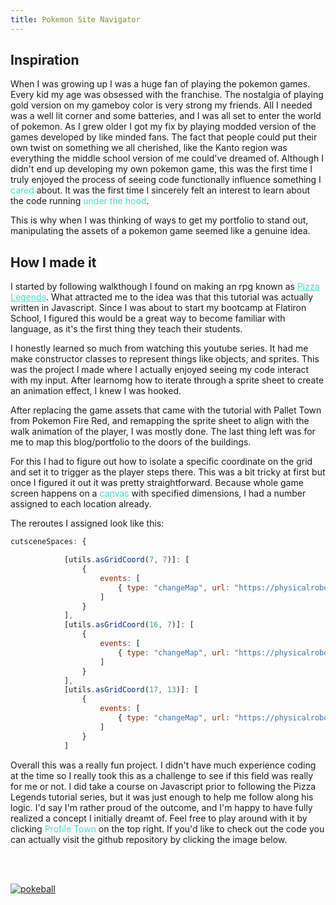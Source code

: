 ```yaml
---
title: Pokemon Site Navigator
---
```


## Inspiration

When I was growing up I was a huge fan of playing the pokemon games. Every kid my age was obsessed with the franchise. The nostalgia of playing gold version on my gameboy color is very strong my friends. All I needed was a well lit corner and some batteries, and I was all set to enter the world of pokemon. As I grew older I got my fix by playing modded version of the games developed by like minded fans. The fact that people could put their own twist on something we all cherished, like the Kanto region was everything the middle school version of me could've dreamed of. Although I didn't end up developing my own pokemon game, this was the first time I truly enjoyed the process of seeing code functionally influence something I <span style='color:turquoise'>cared</span> about. It was the first time I sincerely felt an interest to learn about the code running <span style='color:turquoise'>under the hood</span>.

This is why when I was thinking of ways to get my portfolio to stand out, manipulating the assets of a pokemon game seemed like a genuine idea.

## How I made it

I started by following walkthough I found on making an rpg known as <a href='https://www.youtube.com/watch?v=fyi4vfbKEeo&list=PLcjhmZ8oLT0r9dSiIK6RB_PuBWlG1KSq_&ab_channel=DrewConley' style='color:turquoise'>Pizza Legends</a>. What attracted me to the idea was that this tutorial was actually written in Javascript. Since I was about to start my bootcamp at Flatiron School, I figured this would be a great way to become familiar with language, as it's the first thing they teach their students.

I honestly learned so much from watching this youtube series. It had me make constructor classes to represent things like objects, and sprites. This was the project I made where I actually enjoyed seeing my code interact with my input. After learnomg how to iterate through a sprite sheet to create an animation effect, I knew I was hooked.

After replacing the game assets that came with the tutorial with Pallet Town from Pokemon Fire Red, and remapping the sprite sheet to align with the walk animation of the player, I was mostly done. The last thing left was for me to map this blog/portfolio to the doors of the buildings.

For this I had to figure out how to isolate a specific coordinate on the grid and set it to trigger as the player steps there. This was a bit tricky at first but once I figured it out it was pretty straightforward. Because whole game screen happens on a <span style='color:turquoise'>canvas</span> with specified dimensions, I had a number assigned to each location already.

The reroutes I assigned look like this:

```javascript
cutsceneSpaces: {

            [utils.asGridCoord(7, 7)]: [
                {
                    events: [
                        { type: "changeMap", url: "https://physicalrobot.github.io/code_blog/" }
                    ]
                }
            ],
            [utils.asGridCoord(16, 7)]: [
                {
                    events: [
                        { type: "changeMap", url: "https://physicalrobot.github.io/code_blog/navpages/codenav/" }
                    ]
                }
            ],
            [utils.asGridCoord(17, 13)]: [
                {
                    events: [
                        { type: "changeMap", url: "https://physicalrobot.github.io/code_blog/navpages/portnav/" }
                    ]
                }
            ]
```

Overall this was a really fun project. I didn't have much experience coding at the time so I really took this as a challenge to see if this field was really for me or not. I did take a course on Javascript prior to following the Pizza Legends tutorial series, but it was just enough to help me follow along his logic. I'd say I'm rather proud of the outcome, and I'm happy to have fully realized a concept I initially dreamt of. Feel free to play around with it by clicking <span style='color:turquoise'>Profile Town</span> on the top right. If you'd like to check out the code you can actually visit the github repository by clicking the image below.

<br><br>

<a href='https://github.com/physicalrobot/pokemonportfolionavigator'><img  src="{{site.url }}{{site.baseurl}}/src/assets/img/postpix/pokeball.png" alt="pokeball" /></a>
